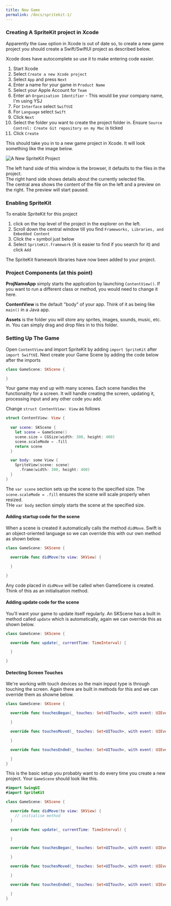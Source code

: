 ```yaml
---
title: New Game  
permalink: /docs/spritekit-1/
---
```


### Creating A SpriteKit project in Xcode

Apparently the `Game` option in Xcode is out of date so, to create a new game project you should create a Swift/SwiftUI project as described below.  

Xcode does have autocomplete so use it to make entering code easier.  

1. Start Xcode
2. Select `Create a new Xcode project`
3. Select `App` and press `Next`
4. Enter a name for your game in `Product Name`
5. Select your Apple Account for `Team`
6. Enter an `Organisation Identifier` - This would be your company name, I'm using YSJ
7. For `Interface` select `SwiftUI`
8. For `Language` select `Swift`
9. Click `Next`
10. Select the folder you want to create the project folder in. Ensure `Source Control: Create Git repository on my Mac` is ticked
11. Click `Create`

This should take you in to a new game project in Xcode. It will look something like the image below.  

<centre>        
    <img src="{{ "/assets/img/spritekit/newproj.png" | relative_url }}" alt="A New SpriteKit Project" class="img-responsive">
</centre>

The left hand side of this window is the browser, it defaults to the files in the project.  
The right hand side shows details about the currently selected file.  
The central area shows the content of the file on the left and a preview on the right. The preview will start paused.  

### Enabling SpriteKit

To enable SpriteKit for this project 

1. click on the top level of the project in the explorer on the left.  
2. Scroll down the central window till you find `Frameworks, Libraries, and Embedded Content`
3. Click the `+` symbol just below
4. Select `SpriteKit.framework` (it is easier to find if you search for it) and click `Add`
   
The SpriteKit framework libraries have now been added to your project.  

### Project Components (at this point)

**ProjNameApp** simply starts the application by launching `ContentView()`. If you want to run a different class or method, you would need to change it here.  

**ContentView** is the default "body" of your app. Think of it as being like `main()` in a Java app.  

**Assets** is the folder you will store any sprites, images, sounds, music, etc. in. You can simply drag and drop files in to this folder.  

### Setting Up The Game

Open `ContentView` and import SpriteKit by adding `import SpriteKit` after `import SwiftUI`. Next create your Game Scene by adding the code below after the imports

```swift
class GameScene: SKScene {

}
```

Your game may end up with many scenes. Each scene handles the functionality for a screen. It will handle creating the screen, updating it, processing input and any other code you add.  

Change `struct ContentView: View` as follows  

```swift
struct ContentView: View {
  
  var scene: SKScene {
    let scene = GameScene()
    scene.size = CGSize(width: 300, height: 400)
    scene.scaleMode = .fill
    return scene
  }

  var body: some View {
    SpriteView(scene: scene)
      .frame(width: 300, height: 400)
  }
}
```

The `var scene` section sets up the scene to the specified size. The `scene.scaleMode = .fill` ensures the scene will scale properly when resized.  
THe `var body` section simply starts the scene at the specified size.  

#### Adding startup code for the scene

When a scene is created it automatically calls the method `didMove`. Swift is an object-oriented language so we can override this with our own method as shown below.  

```swift
class GameScene: SKScene {

  override func didMove(to view: SKView) {

  }

}
```

Any code placed in `didMove` will be called when GameScene is created. Think of this as an initialisation method.  

#### Adding update code for the scene

You'll want your game to update itself regularly. An SKScene has a built in method called `update` which is automatically, again we can override this as shown below.  

```swift
class GameScene: SKScene {

  override func update(_ currentTime: TimeInterval) {

  }

}
```

#### Detecting Screen Touches

We're working with touch devices so the main inpput type is through touching the screen. Again there are built in methods for this and we can override them as showne below.  

```swift
class GameScene: SKScene {

  override func touchesBegan(_ touches: Set<UITouch>, with event: UIEvent?) {

  }

  override func touchesMoved(_ touches: Set<UITouch>, with event: UIEvent?) {

  }

  override func touchesEnded(_ touches: Set<UITouch>, with event: UIEvent?) {

  }
}
```

This is the basic setup you probably want to do every time you create a new project. Your `GameScene` should look like this.  

```swift
#import SwingUI
#import SpriteKit

class GameScene: SKScene {

  override func didMove(to view: SKView) {
    // initialise method
  }

  override func update(_ currentTime: TimeInterval) {

  }

  override func touchesBegan(_ touches: Set<UITouch>, with event: UIEvent?) {

  }

  override func touchesMoved(_ touches: Set<UITouch>, with event: UIEvent?) {

  }

  override func touchesEnded(_ touches: Set<UITouch>, with event: UIEvent?) {

  }
}
```

